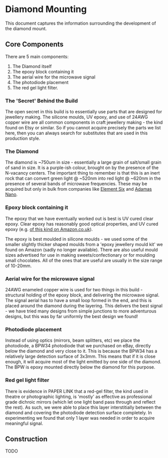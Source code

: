 # Diamond Mounting

This document captures the information surrounding the development of the diamond mount.

## Core Components 

There are 5 main components:

1. The Diamond itself
2. The epoxy block containing it
3. The aerial wire for the microwave signal
4. The photodiode placement
5. The red gel light filter.

### The 'Secret' Behind the Build

The open secret in this build is to essentially use parts that are designed for jewellery making. The silicone moulds, UV epoxy, and use of 24AWG copper wire are all common components in craft jewellery making - the kind found on Etsy or similar. So if you cannot acquire precisely the parts we list here, then you can always search for substitutes that are used in this production style.

### The Diamond

The diamond is ~750um in size - essentially a large grain of salt/small grain of sand in size. It is a purple-ish colour, brought on by the presence of the N-vacancy centers. The important thing to remember is that this is an inert rock that can convert green light @ ~520nm into red light @ ~620nm in the presence of several bands of microwave frequencies. These may be acquired but only in bulk from companies like [Element Six](https://e6.com) and [Adamas Nano](https://www.adamasnano.com/).

### Epoxy block containing it

The epoxy that we have eventually worked out is best is UV cured clear epoxy. Clear epoxy has reasonably good optical properties, and UV cured epoxy (e.g. [of this kind on Amazon.co.uk](https://www.amazon.co.uk/Ultraviolet-Jewellry-Necklaces-Bracelets-Accessories/dp/B0BWT7JNYT/)).

The epoxy is best moulded in silicone moulds - we used some of the smaller slightly thicker shaped moulds from a 'epoxy jewellery mould kit' we found on Amazon (sadly no longer available). There are also useful mould sizes advertised for use in making sweets/confectionary or for moulding small chocolates. All of the ones that are useful are usually in the size range of 10-20mm. 

### Aerial wire for the microwave signal

24AWG enameled copper wire is used for two things in this build - structural holding of the epoxy block, and delivering the microwave signal. The signal aerial has to have a small loop formed in the end, and this is placed around the diamond during the layering. This delivers the best signal - we have tried many designs from simple junctions to more adventurous designs, but this was by far uniformly the best design we found! 

### Photodiode placement

Instead of using optics (mirrors, beam splitters, etc) we place the photodiode, a BPW34 photodiode that we purchased on eBay, directly below the diamond and very close to it. This is because the BPW34 has a relatively large detection surface of 3x3mm. This means that if it is close enough, it will acquire most of the light emitted by one side of the diamond. The BPW is epoxy mounted directly below the diamond for this purpose.

### Red gel light filter

There is evidence in PAPER LINK that a red-gel filter, the kind used in theatre or photographic lighting, is 'mostly' as effective as professional grade dichroic mirrors (which let one light band pass through and reflect the rest). As such, we were able to place this layer interstitially between the diamond and covering the photodiode detection surface completely. In experimenting we found that only 1 layer was needed in order to acquire meaningful signal. 

## Construction

TODO
